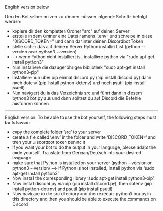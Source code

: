 English version below

Um den Bot selber nutzen zu können müssen folgende Schritte befolgt werden:
- kopiere dir den kompletten Ordner "src" auf deinen Server 
- erstelle in dem Ordner eine Datei namens ".env" und schreibe in diese "DISCORD_TOKEN=" und dann dahinter deinen Discordbot Token
- stelle sicher das auf deinem Server Python installiert ist (python --version oder python3 --version)
- --> wenn Python nicht installiert ist, installiere python via "sudo apt-get install python3"
- Nun installiere die dazugehöhrigen bibliothek "sudo apt-get install python3-pip"
- installiere nun über pip einmal discord.py (pip install discord.py) dann noch dotenv (pip install python-dotenv) und noch psutil (pip install psutil)
- Nun navigiert du in das Verzeichnis src und führt dann in diesem python3 bot.py aus und dann solltest du auf Discord die Befehle ausführen können

---------------------

English version:
To be able to use the bot yourself, the following steps must be followed:
- copy the complete folder ‘src’ to your server 
- create a file called ‘.env’ in the folder and write ‘DISCORD_TOKEN=’ and then your Discordbot token behind it
- if you want your bot to do the output in your language, please adapt the code yourself. Translate from German/Deutsch into your desired language 
- make sure that Python is installed on your server (python --version or python3 --version)
--> if Python is not installed, install python via ‘sudo apt-get install python3’
- Now install the corresponding library ‘sudo apt-get install python3-pip’
- Now install discord.py via pip (pip install discord.py), then dotenv (pip install python-dotenv) and psutil (pip install psutil)
- Now navigate to the src directory and then execute python3 bot.py in this directory and then you should be able to execute the commands on Discord
